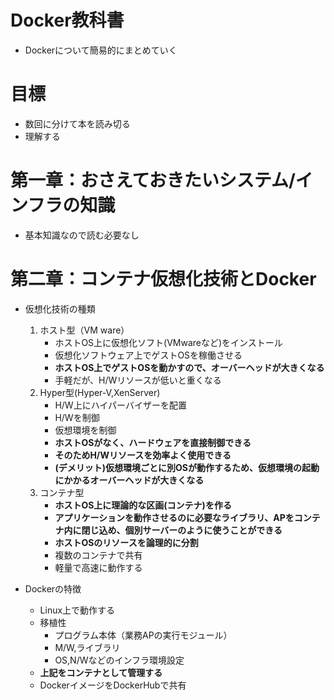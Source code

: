 # Docker教科書
- Dockerについて簡易的にまとめていく

# 目標
- 数回に分けて本を読み切る
- 理解する

# 第一章：おさえておきたいシステム/インフラの知識
- 基本知識なので読む必要なし

# 第二章：コンテナ仮想化技術とDocker
- 仮想化技術の種類
    1. ホスト型（VM ware）
        - ホストOS上に仮想化ソフト(VMwareなど)をインストール
        - 仮想化ソフトウェア上でゲストOSを稼働させる
        - **ホストOS上でゲストOSを動かすので、オーバーヘッドが大きくなる**
        - 手軽だが、H/Wリソースが低いと重くなる
    2. Hyper型(Hyper-V,XenServer)
        - H/W上にハイパーバイザーを配置
        - H/Wを制御
        - 仮想環境を制御
        - **ホストOSがなく、ハードウェアを直接制御できる**
        - **そのためH/Wリソースを効率よく使用できる**
        - **(デメリット)仮想環境ごとに別OSが動作するため、仮想環境の起動にかかるオーバーヘッドが大きくなる**
    3. コンテナ型
        - **ホストOS上に理論的な区画(コンテナ)を作る**
        - **アプリケーションを動作させるのに必要なライブラリ、APをコンテナ内に閉じ込め、個別サーバーのように使うことができる**
        - **ホストOSのリソースを論理的に分割**
        - 複数のコンテナで共有
        - 軽量で高速に動作する

- Dockerの特徴
    - Linux上で動作する
    - 移植性
        - プログラム本体（業務APの実行モジュール）
        - M/W,ライブラリ
        - OS,N/Wなどのインフラ環境設定
    - **上記をコンテナとして管理する**
    - DockerイメージをDockerHubで共有
